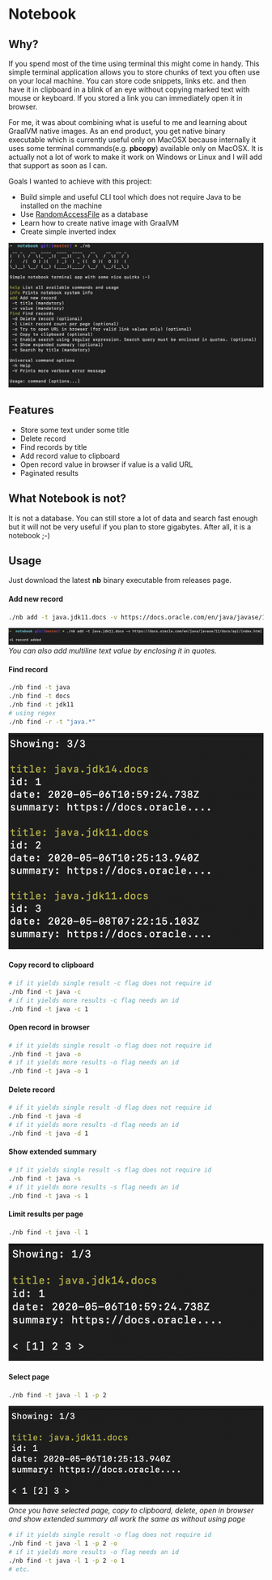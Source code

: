 # Notebook

## Why?
If you spend most of the time using terminal this might come in handy. 
This simple terminal application allows you to store chunks of text you often use on your local machine.
You can store code snippets, links etc. and then have it in clipboard in a blink of an eye without copying marked text with mouse or keyboard.
If you stored a link you can immediately open it in browser.

For me, it was about combining what is useful to me and learning about GraalVM native images. 
As an end product, you get native binary executable which is currently useful only on MacOSX because internally it uses some terminal commands(e.g. **pbcopy**) available only on MacOSX.
It is actually not a lot of work to make it work on Windows or Linux and I will add that support as soon as I can.

Goals I wanted to achieve with this project:
* Build simple and useful CLI tool which does not require Java to be installed on the machine
* Use [RandomAccessFile](https://docs.oracle.com/en/java/javase/11/docs/api/java.base/java/io/RandomAccessFile.html) as a database
* Learn how to create native image with GraalVM
* Create simple inverted index

![Notebook](assets/notebook.png)

## Features
* Store some text under some title
* Delete record
* Find records by title
* Add record value to clipboard
* Open record value in browser if value is a valid URL
* Paginated results

## What Notebook is not?
It is not a database. You can still store a lot of data and search fast enough but it will not be very useful if you plan to store gigabytes.
After all, it is a notebook ;-)

## Usage
Just download the latest **nb** binary executable from releases page.

#### Add new record
```bash
./nb add -t java.jdk11.docs -v https://docs.oracle.com/en/java/javase/11/docs/api/index.html 
```
![Add](assets/add_record.png)
*You can also add multiline text value by enclosing it in quotes.*
#### Find record
```bash
./nb find -t java
./nb find -t docs
./nb find -t jdk11
# using regex
./nb find -r -t "java.*"
```
![Find using regex](assets/find_records.png)
#### Copy record to clipboard
```bash
# if it yields single result -c flag does not require id
./nb find -t java -c
# if it yields more results -c flag needs an id
./nb find -t java -c 1
```
#### Open record in browser
```bash
# if it yields single result -o flag does not require id
./nb find -t java -o
# if it yields more results -o flag needs an id
./nb find -t java -o 1
```
#### Delete record
```bash
# if it yields single result -d flag does not require id
./nb find -t java -d
# if it yields more results -d flag needs an id
./nb find -t java -d 1
```
#### Show extended summary
```bash
# if it yields single result -s flag does not require id
./nb find -t java -s
# if it yields more results -s flag needs an id
./nb find -t java -s 1
```
#### Limit results per page
```bash
./nb find -t java -l 1
```
![Limit results per page](assets/limit_results.png)
#### Select page
```bash
./nb find -t java -l 1 -p 2
```
![Select page](assets/select_page.png)
*Once you have selected page, copy to clipboard, delete, open in browser and show extended summary all work the same as without using page*
```bash
# if it yields single result -o flag does not require id
./nb find -t java -l 1 -p 2 -o
# if it yields more results -o flag needs an id
./nb find -t java -l 1 -p 2 -o 1
# etc.
```